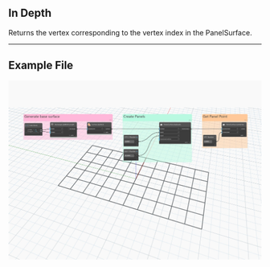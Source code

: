 ## In Depth
Returns the vertex corresponding to the vertex index in the PanelSurface.
___
## Example File

![X](./Autodesk.DesignScript.Geometry.PanelSurface.GetVertex_img.jpg)

